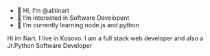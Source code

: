 - 👋 Hi, I’m @alitinart
- 👀 I’m interested in Software Developent
- 🌱 I’m currently learning node.js and python

Hi im Nart.
I live in Kosovo.
I am a full stack web developer and also a Jr.Python Software Developer
